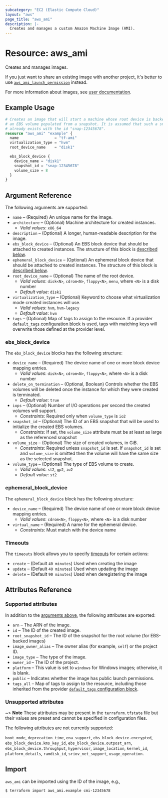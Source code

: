 ```yaml
---
subcategory: "EC2 (Elastic Compute Cloud)"
layout: "aws"
page_title: "aws_ami"
description: |-
  Creates and manages a custom Amazon Machine Image (AMI).
---
```


[default-tags]: https://www.terraform.io/docs/providers/aws/index.html#default_tags-configuration-block
[images]: https://docs.cloud.croc.ru/en/services/storage/images.html
[timeouts]: https://www.terraform.io/docs/configuration/blocks/resources/syntax.html#operation-timeouts

# Resource: aws_ami

Creates and manages images.

If you just want to share an existing image with another project,
it's better to use [`aws_ami_launch_permission`](ami_launch_permission.md) instead.

For more information about images, see [user documentation][images].

## Example Usage

```terraform
# Creates an image that will start a machine whose root device is backed by
# an EBS volume populated from a snapshot. It is assumed that such a snapshot
# already exists with the id "snap-12345678".
resource "aws_ami" "example" {
  name                = "tf-ami"
  virtualization_type = "hvm"
  root_device_name    = "disk1"

  ebs_block_device {
    device_name = "disk1"
    snapshot_id = "snap-12345678"
    volume_size = 8
  }
}
```

## Argument Reference

The following arguments are supported:

* `name` – (Required) An unique name for the image.
* `architecture` – (Optional) Machine architecture for created instances.
    * _Valid values_: `x86_64`
* `description` – (Optional) A longer, human-readable description for the image.
* `ebs_block_device` – (Optional) An EBS block device that should be
  attached to created instances. The structure of this block is [described below](#ebs_block_device).
* `ephemeral_block_device` – (Optional) An ephemeral block device that
  should be attached to created instances. The structure of this block is [described below](#ephemeral_block_device).
* `root_device_name` – (Optional) The name of the root device.
    * _Valid values_: `disk<N>`, `cdrom<N>`, `floppy<N>`, `menu`, where `<N>` is a disk number
    * _Default value_: `disk1`
* `virtualization_type` – (Optional) Keyword to choose what virtualization mode created instances will use.
    * _Valid values_: `hvm`, `hvm-legacy`
    * _Default value_: `hvm`
* `tags` – (Optional) Map of tags to assign to the resource. If a provider [`default_tags` configuration block][default-tags] is used, tags with matching keys will overwrite those defined at the provider level.

### ebs_block_device

The `ebs_block_device` blocks has the following structure:

* `device_name` – (Required) The device name of one or more block device mapping entries.
    * _Valid values_: `disk<N>`, `cdrom<N>`, `floppy<N>`, where `<N>` is a disk number
* `delete_on_termination` – (Optional, Boolean) Controls whether the EBS volumes will be deleted once the instance for which they were created is terminated.
    * _Default value_: `true`
* `iops` – (Optional) Number of I/O operations per second the
  created volumes will support.
    * _Constraints_: Required only when `volume_type` is `io2`
* `snapshot_id` – (Optional) The ID of an EBS snapshot that will be used to initialize the created
  EBS volumes.
    * _Constraints_:  If set, the `volume_size` attribute must be at least as large as the referenced
  snapshot
* `volume_size` – (Optional) The size of created volumes, in GiB.
    * _Constraints_: Required unless `snapshot_id` is set. If `snapshot_id` is set and `volume_size` is omitted then the volume will have the same size as the selected snapshot.
* `volume_type` – (Optional) The type of EBS volume to create.
    * _Valid values_: `st2`, `gp2`, `io2`
    * _Default value_: `st2`

### ephemeral_block_device

The `ephemeral_block_device` block has the following structure:

* `device_name` – (Required) The device name of one or more block device mapping entries.
    * _Valid values_: `cdrom<N>`, `floppy<N>`, where `<N>` is a disk number
* `virtual_name` – (Required) A name for the ephemeral device.
    * _Constraints_: Must match with the device name

### Timeouts

The `timeouts` block allows you to specify [timeouts][timeouts] for certain actions:

* `create` – (Default `40 minutes`) Used when creating the image
* `update` – (Default `40 minutes`) Used when updating the image
* `delete` – (Default `90 minutes`) Used when deregistering the image

## Attributes Reference

### Supported attributes

In addition to the [arguments above](#argument-reference), the following attributes are exported:

* `arn` – The ARN of the image.
* `id` – The ID of the created image.
* `root_snapshot_id` – The ID of the snapshot for the root volume (for EBS-backed images)
* `image_owner_alias` – The owner alias (for example, `self`) or the project ID.
* `image_type` – The type of the image.
* `owner_id` – The ID of the project.
* `platform` – This value is set to `windows` for Windows images; otherwise, it is blank.
* `public` – Indicates whether the image has public launch permissions.
* `tags_all` – Map of tags to assign to the resource, including those inherited from the provider [`default_tags` configuration block][default-tags].

### Unsupported attributes

~> **Note** These attributes may be present in the ``terraform.tfstate`` file but their values are preset and cannot be specified in configuration files.

The following attributes are not currently supported:

`boot_mode`, `deprecation_time`, `ena_support`, `ebs_block_device.encrypted`, `ebs_block_device.kms_key_id`, `ebs_block_device.outpost_arn`, `ebs_block_device.throughput`, `hypervisor`, `image_location`, `kernel_id`, `platform_details`, `ramdisk_id`, `sriov_net_support`, `usage_operation`.

## Import

`aws_ami` can be imported using the ID of the image, e.g.,

```
$ terraform import aws_ami.example cmi-12345678
```
